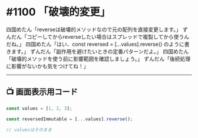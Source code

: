 # #1100 「破壊的変更」

四国めたん「reverseは破壊的メソッドなので元の配列を直接変更します。」
ずんだん「コピーしてからreverseしたい場合はスプレッドで複製してから使うんだね。」
四国めたん「はい、const reversed = [...values].reverse() のように書きます。」
ずんだん「副作用を避けたいときの定番パターンだよ。」
四国めたん「破壊的メソッドを使う前に影響範囲を確認しましょう。」
ずんだん「後続処理に影響がないかも気をつけてね！」

---

## 📺 画面表示用コード

```typescript
const values = [1, 2, 3];

const reversedImmutable = [...values].reverse();

// valuesはそのまま
```
